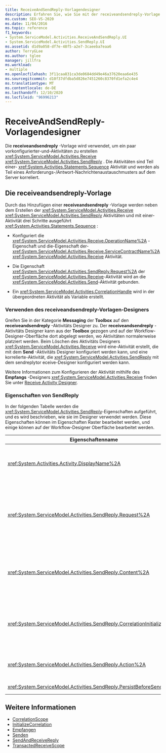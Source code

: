```yaml
---
title: ReceiveAndSendReply-Vorlagendesigner
description: Erfahren Sie, wie Sie mit der receiveandsendreply-Vorlage in Workflow-Designer ein paar vorkonfigurierter Receive-und SendReply-Aktivitäten erstellen.
ms.custom: SEO-VS-2020
ms.date: 11/04/2016
ms.topic: reference
f1_keywords:
- System.ServiceModel.Activities.ReceiveAndSendReply.UI
- System.ServiceModel.Activities.SendReply.UI
ms.assetid: d1d9a058-df7e-48f5-a2e7-3caeeba7eaa6
author: TerryGLee
ms.author: tglee
manager: jillfra
ms.workload:
- multiple
ms.openlocfilehash: 3f11caa831ca3de0684dd49e46a37620eaa6e435
ms.sourcegitcommit: d10f37dfdba5d826e7451260c8370fd1efa2c4e4
ms.translationtype: MT
ms.contentlocale: de-DE
ms.lasthandoff: 12/10/2020
ms.locfileid: "96996213"
---
```

# <a name="receiveandsendreply-template-designer"></a>ReceiveAndSendReply-Vorlagendesigner

Die **receiveandsendreply** -Vorlage wird verwendet, um ein paar vorkonfigurierter-und-Aktivitäten zu erstellen <xref:System.ServiceModel.Activities.Receive> <xref:System.ServiceModel.Activities.SendReply> . Die Aktivitäten sind Teil einer- <xref:System.Activities.Statements.Sequence> Aktivität und werden als Teil eines Anforderungs-/Antwort-Nachrichtenaustauschmusters auf dem Server korreliert.

## <a name="the-receiveandsendreply-template"></a>Die receiveandsendreply-Vorlage

Durch das Hinzufügen einer **receiveandsendreply** -Vorlage werden neben dem Erstellen der <xref:System.ServiceModel.Activities.Receive> <xref:System.ServiceModel.Activities.SendReply> Aktivitäten und mit einer-Aktivität drei Schritte ausgeführt <xref:System.Activities.Statements.Sequence> :

- Konfiguriert die <xref:System.ServiceModel.Activities.Receive.OperationName%2A> -Eigenschaft und die-Eigenschaft der- <xref:System.ServiceModel.Activities.Receive.ServiceContractName%2A> <xref:System.ServiceModel.Activities.Receive> Aktivität.

- Die Eigenschaft <xref:System.ServiceModel.Activities.SendReply.Request%2A> der <xref:System.ServiceModel.Activities.Receive>-Aktivität wird an die <xref:System.ServiceModel.Activities.Send>-Aktivität gebunden.

- Ein <xref:System.ServiceModel.Activities.CorrelationHandle> wird in der übergeordneten Aktivität als Variable erstellt.

### <a name="use-the-receiveandsendreply-template-designer"></a>Verwenden des receiveandsendreply-Vorlagen-Designers

Greifen Sie in der Kategorie **Messaging** der **Toolbox** auf den **receiveandsendreply** -Aktivitäts Designer zu. Der **receiveandsendreply** -Aktivitäts Designer kann aus der **Toolbox** gezogen und auf der Workflow-Designer-Oberfläche dort abgelegt werden, wo Aktivitäten normalerweise platziert werden. Beim Löschen des Aktivitäts Designers <xref:System.ServiceModel.Activities.Receive> wird eine-Aktivität erstellt, die mit dem **Send** -Aktivitäts Designer konfiguriert werden kann, und eine korrelierte-Aktivität, die <xref:System.ServiceModel.Activities.SendReply> mit dem sendreplytor eceive-Designer konfiguriert werden kann.

Weitere Informationen zum Konfigurieren der Aktivität mithilfe des **Empfangs** -Designers <xref:System.ServiceModel.Activities.Receive> finden Sie unter [Receive Activity Designer](../workflow-designer/receive-activity-designer.md).

### <a name="properties-of-sendreply"></a>Eigenschaften von SendReply

In der folgenden Tabelle werden die <xref:System.ServiceModel.Activities.SendReply>-Eigenschaften aufgeführt, und es wird beschrieben, wie sie im Designer verwendet werden. Diese Eigenschaften können im Eigenschaften Raster bearbeitet werden, und einige können auf der Workflow-Designer Oberfläche bearbeitet werden.

| Eigenschaftenname | Erforderlich | Verwendung |
|-|----------|-|
| <xref:System.Activities.Activity.DisplayName%2A> | False | Der optionale Anzeigename der <xref:System.ServiceModel.Activities.SendReply>-Aktivität. Der Standardname lautet SendReplyToReceive.<br /><br /> Obwohl die Verwendung eines nicht standardmäßigen Werts für die Benutzerfreundlichkeit <xref:System.Activities.Activity.DisplayName%2A> nicht unbedingt erforderlich ist, empfiehlt es sich, einen solchen Wert zu verwenden. |
| <xref:System.ServiceModel.Activities.SendReply.Request%2A> | True | Verweis auf die dieser <xref:System.ServiceModel.Activities.Receive>-Aktivität zugeordnete <xref:System.ServiceModel.Activities.SendReply>-Aktivität. Diese Eigenschaft darf nicht **null** sein. <xref:System.ServiceModel.Activities.Receive><xref:System.ServiceModel.Activities.SendReply>die Aktivitäten und werden auf dem Server zum Modellieren eines Anforderungs-/Antwort-messagingmusters verwendet. Diese Eigenschaft gibt an, welche <xref:System.ServiceModel.Activities.Send>-Aktivität zugeordnet wird. Im Designer können Sie diese Eigenschaft nicht bearbeiten, da Sie automatisch an die Aktivität gebunden ist, <xref:System.ServiceModel.Activities.Send> aus der Sie die <xref:System.ServiceModel.Activities.SendReply> Aktivität erstellt haben. |
| <xref:System.ServiceModel.Activities.SendReply.Content%2A> | False | Gibt die zu empfangende Nachricht oder den zu empfangenden Parameterinhalt an. Dies kann entweder eine <xref:System.ServiceModel.Activities.ReceiveMessageContent>-Aktivität oder eine <xref:System.ServiceModel.Activities.ReceiveParametersContent>-Aktivität sein. Bearbeiten Sie diese Eigenschaft, indem Sie auf die Schaltfläche mit den Auslassungs Punkten neben dem Feld **Inhalt** im Eigenschaften Raster klicken, oder indem Sie auf der Oberfläche des **Empfangs** Aktivitäts Designers neben der **Inhalts** Bezeichnung auf die Schaltfläche **definieren** klicken. Beide zeigen das Dialogfeld **Inhalts Definition** an. Weitere Informationen zur Verwendung dieses Felds finden Sie im Thema [Inhalts Definition (Dialog Feld](../workflow-designer/content-definition-dialog-box.md) ). |
| <xref:System.ServiceModel.Activities.SendReply.CorrelationInitializers%2A> | False | Gibt die Auflistung von <xref:System.ServiceModel.Activities.CorrelationInitializer>-Objekten an, die mehrere <xref:System.ServiceModel.Activities.CorrelationHandle>-Objekte initialisiert, die diese <xref:System.ServiceModel.Activities.Receive>-Aktivität im Workflow konfigurieren. Klicken Sie im Eigenschaften Raster neben der Eigenschaft auf die Schaltfläche mit den Auslassungs Punkten <xref:System.ServiceModel.Activities.SendReply.CorrelationInitializers%2A> , um das Dialogfeld **korrelationsinitialisierer hinzufügen** zu öffnen. Weitere Informationen zur Verwendung dieses Felds finden Sie im Thema [Dialog Feld "correlationinitializers hinzufügen](../workflow-designer/add-correlationinitializers-dialog-box.md) ". |
| <xref:System.ServiceModel.Activities.SendReply.Action%2A> | False | Gibt den Aktionsheader der Nachricht an. Wenn Sie nicht explizit festgelegt ist, wird der Wert standardmäßig auf Folgendes festgelegt:<br /><br /> `https://tempuri.org/{service contract namespace}/{service contract name}/{operation name}` |
| <xref:System.ServiceModel.Activities.SendReply.PersistBeforeSend%2A> | False | Gibt an, ob die Workflowinstanz beibehalten werden soll, bevor die Antwortnachricht gesendet wird. Der Standardwert ist **false**. |

## <a name="see-also"></a>Weitere Informationen

- [CorrelationScope](../workflow-designer/correlationscope-activity-designer.md)
- [InitializeCorrelation](../workflow-designer/initializecorrelation-activity-designer.md)
- [Empfangen](../workflow-designer/receive-activity-designer.md)
- [Senden](../workflow-designer/send-activity-designer.md)
- [SendAndReceiveReply](../workflow-designer/sendandreceivereply-template-designer.md)
- [TransactedReceiveScope](../workflow-designer/transactedreceivescope-activity-designer.md)